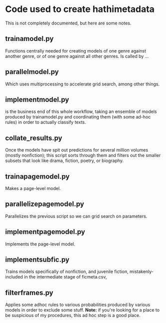Code used to create hathimetadata
=================================

This is not completely documented, but here are some notes.

trainamodel.py
--------------
Functions centrally needed for creating models of one genre against another genre, or of one genre against all other genres. Is called by ...

parallelmodel.py
----------------
Which uses multiprocessing to accelerate grid search, among other things.

implementmodel.py
-----------------
is the business end of this whole workflow, taking an ensemble of models produced by trainamodel.py and coordinating them (with some ad-hoc rules) in order to actually classify texts.

collate_results.py
------------------
Once the models have spit out predictions for several million volumes (mostly nonfiction); this script sorts through them and filters out the smaller subsets that look like drama, fiction, poetry, or biography.

trainapagemodel.py
---------------
Makes a page-level model.

parallelizepagemodel.py
-----------------------
Parallelizes the previous script so we can grid search on parameters.

implementpagemodel.py
---------------------
Implements the page-level model.

implementsubfic.py
------------------
Trains models specifically of nonfiction, and juvenile fiction, mistakenly-included in the intermediate stage of ficmeta.csv,

filterframes.py 
---------------
Applies some adhoc rules to various probabilities produced by various models in order to exclude some stuff. **Note:** if you're looking for a place to be suspicious of my procedures, this ad hoc step is a good place.